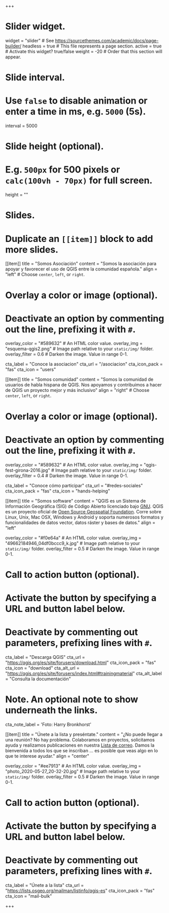 +++
# Slider widget.
widget = "slider"  # See https://sourcethemes.com/academic/docs/page-builder/
headless = true  # This file represents a page section.
active = true  # Activate this widget? true/false
weight = -20  # Order that this section will appear.

# Slide interval.
# Use `false` to disable animation or enter a time in ms, e.g. `5000` (5s).
interval = 5000

# Slide height (optional).
# E.g. `500px` for 500 pixels or `calc(100vh - 70px)` for full screen.
height = ""

# Slides.
# Duplicate an `[[item]]` block to add more slides.
[[item]]
  title = "Somos Asociación"
  content = "Somos la asociación para apoyar y favorecer el uso de QGIS entre la comunidad española."
  align = "left"  # Choose `center`, `left`, or `right`.

  # Overlay a color or image (optional).
  #   Deactivate an option by commenting out the line, prefixing it with `#`.
  overlay_color = "#589632"  # An HTML color value.
  overlay_img = "esquema-qgis2.png"  # Image path relative to your `static/img/` folder.
  overlay_filter = 0.6  # Darken the image. Value in range 0-1.

  cta_label = "Conoce la asociacion"
  cta_url = "/asociacion"
  cta_icon_pack = "fas"
  cta_icon = "users"

[[item]]
  title = "Somos comunidad"
  content = "Somos la comunidad de usuarios de habla hispana de QGIS. Nos apoyamos y contribuimos a hacer de QGIS un proyecto mejor y más inclusivo"
  align = "right"  # Choose `center`, `left`, or `right`.

  # Overlay a color or image (optional).
  #   Deactivate an option by commenting out the line, prefixing it with `#`.
  overlay_color = "#589632"  # An HTML color value.
  overlay_img = "qgis-fest-girona-2016.jpg"  # Image path relative to your `static/img/` folder.
  overlay_filter = 0.4  # Darken the image. Value in range 0-1.

  cta_label = "Conoce cómo participar"
  cta_url = "#redes-sociales"
  cta_icon_pack = "fas"
  cta_icon = "hands-helping"

[[item]]
  title = "Somos software"
  content = "QGIS es un Sistema de Información Geográfica (SIG) de Código Abierto licenciado bajo [GNU](). QGIS es un proyecto oficial de [Open Source Geospatial Foundation](https://www.osgeo.org/). Corre sobre Linux, Unix, Mac OSX, Windows y Android y soporta numerosos formatos y funcionalidades de datos vector, datos ráster y bases de datos."
  align = "left"

  overlay_color = "#f0e64a"  # An HTML color value.
  overlay_img = "49662184946_04df0bccc9_k.jpg"  # Image path relative to your `static/img/` folder.
  overlay_filter = 0.5  # Darken the image. Value in range 0-1.
  # Call to action button (optional).
  #   Activate the button by specifying a URL and button label below.
  #   Deactivate by commenting out parameters, prefixing lines with `#`.
  cta_label = "Descarga QGIS"
  cta_url = "https://qgis.org/es/site/forusers/download.html"
  cta_icon_pack = "fas"
  cta_icon = "download"
  cta_alt_url = "https://qgis.org/es/site/forusers/index.html#trainingmaterial"
  cta_alt_label = "Consulta la documentación"

  # Note. An optional note to show underneath the links.
  cta_note_label = 'Foto: Harry Bronkhorst'

[[item]]
  title = "Únete a la lista y preséntate."
  content = "¿No puede llegar a una reunión? No hay problema. Colaboramos en proyectos, solicitamos ayuda y realizamos publicaciones en nuestra [Lista de correo](). Damos la bienvenida a todos los que se inscriban ... es posible que veas algo en lo que te interese ayudar."
  align = "center"
  
  overlay_color = "#ee7913"  # An HTML color value.
  overlay_img = "photo_2020-05-27_20-32-20.jpg"  # Image path relative to your `static/img/` folder.
  overlay_filter = 0.5  # Darken the image. Value in range 0-1.
  # Call to action button (optional).
  #   Activate the button by specifying a URL and button label below.
  #   Deactivate by commenting out parameters, prefixing lines with `#`.
  cta_label = "Únete a la lista"
  cta_url = "https://lists.osgeo.org/mailman/listinfo/qgis-es"
  cta_icon_pack = "fas"
  cta_icon = "mail-bulk"

+++
